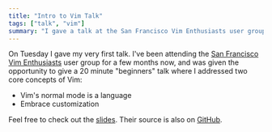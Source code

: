 ```yaml
---
title: "Intro to Vim Talk"
tags: ["talk", "vim"]
summary: "I gave a talk at the San Francisco Vim Enthusiasts user group."
---
```


On Tuesday I gave my very first talk. I've been attending the [San Francisco Vim
Enthusiasts] user group for a few months now, and was given the opportunity to
give a 20 minute "beginners" talk where I addressed two core concepts of Vim:

- Vim's normal mode is a language
- Embrace customization

Feel free to check out the [slides]. Their source is also on [GitHub].

[san francisco vim enthusiasts]: https://groups.google.com/forum/#!forum/vimsf
[slides]: /talks/intro-to-vim
[github]: https://github.com/captbaritone/intro-to-vim
